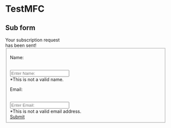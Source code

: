 # TestMFC

## Sub form
<html>
<form id="subscribe-form">
      <div class="success">Your subscription request<br> has been sent!</div>
        <fieldset>
        <label class="name">
            <p>Name: </p></br>
            <input type="text" placeholder="Enter Name:"></br>
            <span class="error">*This is not a valid name.</span>
        </label>
        <label class="email">
            <p>Email: </p></br>
            <input type="email" placeholder="Enter Email:"></br>
            <span class="error">*This is not a valid email address.</span>
        </label>
        <div class="btns"><a href="#" class="button" data-type="submit">Submit</a></div>
        </fieldset>
</form>    
</html>

<script type="text/javascript" src="accets/sys/js/jquery-3.5.1.js"></script>
<script type="text/javascript" src="accets/sys/js/mailersupScr.js"></script>